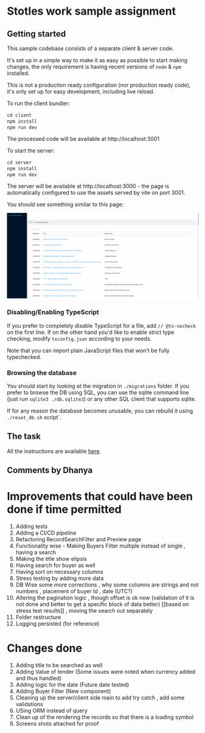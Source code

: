 # Stotles work sample assignment

## Getting started

This sample codebase consists of a separate client & server code.

It's set up in a simple way to make it as easy as possible to start making changes,
the only requirement is having recent versions of `node` & `npm` installed.

This is not a production ready configuration (nor production ready code),
it's only set up for easy development, including live reload.

To run the client bundler:

```
cd client
npm install
npm run dev
```

The processed code will be available at http://localhost:3001

To start the server:

```
cd server
npm install
npm run dev
```

The server will be available at http://localhost:3000 - the page is automatically configured
to use the assets served by vite on port 3001.

You should see something similar to this page:

![Search page](./screenshot.png)

### Disabling/Enabling TypeScript

If you prefer to completely disable TypeScript for a file, add `// @ts-nocheck` on the first line.
If on the other hand you'd like to enable strict type checking, modify `tsconfig.json` according to your needs.

Note that you can import plain JavaScript files that won't be fully typechecked.

### Browsing the database

You should start by looking at the migration in `./migrations` folder.
If you prefer to browse the DB using SQL, you can use the sqlite command line (just run `sqlite3 ./db.sqlite3`)
or any other SQL client that supports sqlite.

If for any reason the database becomes unusable, you can rebuild it using `./reset_db.sh` script`.

## The task

All the instructions are available [here](https://www.notion.so/stotles/Full-stack-software-engineer-work-sample-assignment-ae7c64e08f2a42a097d16cee4bc661fc).

## Comments by Dhanya

# Improvements that could have been done if time permitted
1. Adding tests
2. Adding a CI/CD pipeline
3. Refactoring RecordSearchFilter and Preview page
4. Functionality wise - Making Buyers Filter multiple instead of single , having a search 
5. Making the title show elipsis 
6. Having search for buyer as well
7. Having sort on necessary columns
8. Stress testing by adding more data 
9. DB Wise some more corrections , why some columns are strings and not numbers , placement of buyer Id , date (UTC?)
10. Altering the pagination logic , though offset is ok now (validation of it is not done and better to get a specific block of data better) [[based on stress test results]] , moving the search out separately
11. Folder restructure
12. Logging persisted (for reference)


# Changes done
1. Adding title to be searched as well
2. Adding Value of tender (Some issues were noted when currency added and thus handled)
3. Adding logic for the date (Future date tested)
4. Adding Buyer Filter (New component)
5. Cleaning up the server/client side main to add try catch , add some validations
6. USing ORM instead of query
7. Clean up of the rendering the records so that there is a loading symbol
8. Screens shots attached for proof




